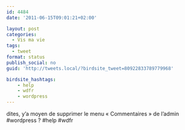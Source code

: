 ```yaml
---
id: 4484
date: '2011-06-15T09:01:21+02:00'

layout: post
categories:
  - Vis ma vie
tags:
  - tweet
format: status
publish_social: no
guid: 'http://tweets.local/?birdsite_tweet=80922833789779968'

birdsite_hashtags:
    - help
    - wdfr
    - wordpress
---
```


dites, y’a moyen de supprimer le menu « Commentaires » de l’admin #wordpress ? #help #wdfr